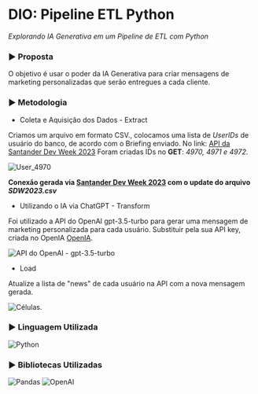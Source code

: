 # DIO: Pipeline ETL Python
_Explorando IA Generativa em um Pipeline de ETL com Python_

### ▶ Proposta
O objetivo é usar o poder da IA Generativa para criar mensagens de marketing personalizadas que serão entregues a cada cliente.

### ▶ Metodologia

* Coleta e Aquisição dos Dados - Extract

Criamos um arquivo em formato CSV., colocamos uma lista de _UserIDs_ de usuário do banco, de acordo com o Briefing enviado.
No link: [API da Santander Dev Week 2023](https://sdw-2023-prd.up.railway.app/swagger-ui/index.html#/) Foram criadas IDs no **GET**: _4970, 4971 e 4972_.

![User_4970](https://lh3.googleusercontent.com/pw/ADCreHcSYriXHcwkPkqIJU7RXHLTdDoW1fJoN22FIcV6uc-M6Xwj9vbVosZG70O5egay0AfZBf3LKjIOFRW-puE1QrecE8vKSagflO9bL5mH2Y6Bajh3Vcmv8ATJ34EW0frG1XOoHnSNZuruySCIDEoCJnjwg7-d9We-IVHAFc0IfZHyHbWgQv1x0kTNz0T_FGihg_lHSCTmLCYOGVQDnmr2BpI5vgiXl4PsuhkyGJRRftmJiSPBGHZyvbjCYAMTogJBI5zF2smzjQevM1pha4ATPwnHu4SyMSbsIcJtrpj7kJw_729cpByZwHAXwwdsbSeTutZQUSPtxxrxv5CRYyCHYxHNicv89Bwg05KvPf98DaRqBMV6VWELChW_wOjiyUryqWjOvtEvGeC8bgp5svbhaCRyy20pZcGXCJ2vT_D6zgalHn7BHQTKGA8-4digGstQ8k0bsOE2VeGWfcB-h9BEEdrDSpcSXS9apnrGLC3j1-Wuo8JPgByRH29db-VwhasyM60aoJ1L1BKPDCXROAvG8NoBarGp-wdTLfoMJcFtdCp2KneRV9E-CE8n6pdzTloTeH6kuLVMTaIhCFae3ySAcQfHeSiNsV69TjqfUgyC3kMiy3UBc6jei1IyY3Xgz5ZEDoGGGGW_QDddht3GcqrmvEnRDV5-iWrawZr6eY7OLaYEOikvT7w09uax9KdqMECVuSyinIaKi7L92WQA9R44UJcj-bHAouGeWYIHOWCqIIwQzq8eHywWznUiTj8rAHkmrY3CoXnQci2lSz9iX_-4eSrCZgdJ5fVdRY-EQkDQrlhMkmUf-2GHfNs7yd2LBj9bSOQAKPiZVUII_ZdfvGQq_Zj2AZgYe76OU9tM6Ia1va4DUCYIOVtzIoPan0P-c12VJojX7IYJYvP2lgmoExPSAhI=w763-h379-s-no-gm?authuser=0) 

**Conexão gerada via [Santander Dev Week 2023](https://colab.research.google.com/drive/1SF_Q3AybFPozCcoFBptDSFbMk-6IVGF-?usp=sharing) com o update do arquivo _SDW2023.csv_**

* Utilizando o IA via ChatGPT - Transform

Foi utilizado a API do OpenAI gpt-3.5-turbo para gerar uma mensagem de marketing personalizada para cada usuário. Substituir pela sua API key, criada no OpenIA [OpenIA](https://platform.openai.com/account/api-keys).

![ API do OpenAI - gpt-3.5-turbo](https://lh3.googleusercontent.com/pw/ADCreHccjvPF_ZsQRBt8aS_vTYcp9CbJBUl5i4GvBs25-Fa4EyFPwbvcg0L8la63IZELW9o28E7WBIzIs-RdXqsSwMvzsDwtk28PcWYK_ChQb5csnRVL3O14Yy_8e9-Iul0gVeikG_e4uiiTllLAaB5TdAC0QRpsAHBudcfPU-WVhuRketv3l838rBXCUJLEFEKKFjz6gmc3lVnJqoteyraWpa0nlUERJlRgaB3gKvlC7A16lwmJHlnGLGTB7OTHdEHpOTUmLWE4_8pSsmuBsV93fWikO3mXnwy6inGzAUdvUo6XDcvKaGwGl2zArCXiRRCTheaBA-ZIE576WxauRink3kf0qSK3yLZmUi95dEQBuhT6nCa_1JPKQIx9AZTTxzURHVEfDItnIJGqxXbb0Jwfr53ZTeoMy8GGyWTUXr81B2P-ckq3PqQGEf1WInKtqayJRSCdJGW5LHbTv5GyACmCEe9gLGaaUEiGTLUYSazL8lBzIU1h99yt12RawpXklO8vxG_TDIu2LMCQ755514QK7eOhrVBsWJpYTIySH3E_QuTrqOYvB0bvMYPY8z3UYRGaV5gcI5ik7MtSyJ6IdUuMVW6lox19WgxizSvH0fhHK69y6ns7e1h-9bnjwwt9gfklnxNrMLkbUp2ejcR1Skn18-suS-dm2XyRCaxERoqzOLW52E-kQHvcKF7E1RGCJSTNwO4kg--aK0Ij9YcYaq-2pntDtO4hkBY4uLgd_NEf0U2wNyL4oL4aOBr8G1ZeU2MhDHgnPtP9U3H_XBXfxakbY52ZQYdMWJ5hBtgn6qBaAHS_3AEU5fDVkmz-4ED8HV3oc6b81XoPCfwjS48qLcz8QQ7-Te3u42IIYUSrDOiGoQYGkh7XFu9Pr3SJtyVd8Sa8D29DWpJge1Y278d1xV40SjQ=w984-h349-s-no-gm?authuser=0)

* Load

Atualize a lista de "news" de cada usuário na API com a nova mensagem gerada.

![Células](https://lh3.googleusercontent.com/pw/ADCreHckk1etc8qwKJksBUiqdLZbxrueMCBStboXyFS1EgBsBa75AzJXKIwJ8T2vjDgqZKmPAOxE_Vo63larJ8n2kpGQlIRRhHfF-XIKYQjw3bdRzle459gLp34bd9t_0xIQ5XgJMbEAvRUgu2_xQ_nspG9aiH7R6rjHPC6vxTaSgI8BFDJ4DQ9yPQSQHn5ElDjanHtQ0bfn0i_d29MPR9WNE34xlAq5COTXkICf47GPL4xrD3n_oOKDhKWqXwcMVfDXkKoZyespDda3b0LgCrQnWP_-SrOubyXbX4TB3uEfF2kWkQscmCypwIIlfLyWS0J0a6eK-2kHOD6jgifLa6leMDetnYYMnG_oil7tKaJGPeh5BDmGTH4XFPSRBi9_C4KqVVJKHtudFz52jtGnlOuJj20zsjfmHeOMoOrJZyjf2reSVQY3SZJ9krbUrHVPHsaxnDa0dhdh1BN0fR8Qmxkkddnzc1HaZcSZiTObrpT75uChv9FilTLSDW0dutYaw8yo2tF33PmbvV4qZZXaIJIucJR9Xj9guILlErhRkJ6MnFpg9oLdKxG7Q0wB6CStOcZ5ouBva9i1U0t-pMZbWIS2K5lU9WqVkpFyHkEUOks4kiwoDw25BHzY2ExbqEQ-qm6xL3tV-XaeioyLB7pHXSusP9Yv9TcYgFHmH1yc5X9oiWBtda8XyCgl-6zY4FvTrmf_Nypknni7mhfjHFkU6zDqlVNiBnZosNnE_OtQslWsRs65WlUusIeGqI3N_EU9Qc_lgUgcqeEJ5aNAnadDsR1CItks47mXniKK2-7mnVEN0xSsanfLhYAV1CU-PcwuphDtl_pL2me_PiqfTnvD0_oAn7MlBGsGBjLA7lDIVNEQ4sOzXIdjsyB78fCdOsGaJHwlhXbVBJoPGg7h7oijUbJK6XA=w843-h174-s-no-gm?authuser=0).

### ▶ Linguagem Utilizada


![Python](https://img.shields.io/badge/python-3670A0?style=for-the-badge&logo=python&logoColor=white&color=black)

### ▶ Bibliotecas Utilizadas

![Pandas](https://img.shields.io/badge/pandas-%23150458.svg?style=for-the-badge&logo=pandas&logoColor=white&color=black) 	![OpenAI](https://img.shields.io/badge/OpenAI-%233F4F75.svg?style=for-the-badge&logoColor=white&color=black)












